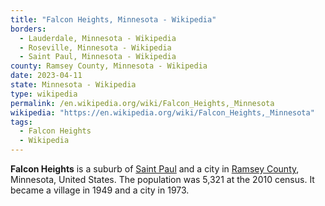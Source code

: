 ```yaml
---
title: "Falcon Heights, Minnesota - Wikipedia"
borders:
  - Lauderdale, Minnesota - Wikipedia
  - Roseville, Minnesota - Wikipedia
  - Saint Paul, Minnesota - Wikipedia
county: Ramsey County, Minnesota - Wikipedia
date: 2023-04-11
state: Minnesota - Wikipedia
type: wikipedia
permalink: /en.wikipedia.org/wiki/Falcon_Heights,_Minnesota
wikipedia: "https://en.wikipedia.org/wiki/Falcon_Heights,_Minnesota"
tags:
  - Falcon Heights
  - Wikipedia
---
```

**Falcon Heights** is a suburb of [Saint Paul](/en.wikipedia.org/wiki/Saint_Paul,_Minnesota) and a city in [Ramsey County](/en.wikipedia.org/wiki/Ramsey_County,_Minnesota), Minnesota, United States. The population was 5,321 at the 2010 census. It became a village in 1949 and a city in 1973.